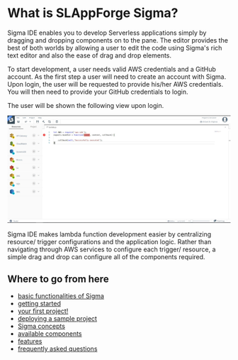 # What is SLAppForge Sigma?

Sigma IDE enables you to develop Serverless applications simply by dragging and
dropping components on to the pane. The editor provides the best of both worlds
by allowing a user to edit the code using Sigma's rich text editor and also
the ease of drag and drop elements.

To start development, a user needs valid AWS credentials and a GitHub account.
As the first step a user will need to create an account with Sigma. Upon login,
the user will be requested to provide his/her AWS credentials. You will then
need to provide your GitHub credentials to login.

The user will be shown the following view upon login.
<p align="center">
  <img width="600" src="./images/guide/sigma_editor_start_view.JPG">
</p>

Sigma IDE makes lambda function development easier by centralizing resource/ trigger
configurations and the application logic. Rather than navigating through AWS services
to configure each trigger/ resource, a simple drag and drop can configure all of the
components required.

## Where to go from here

- [basic functionalities of Sigma](basic_functionalities.md)
- [getting started](getting_started.md)
- [your first project!](first_project.md)
- [deploying a sample project](deploy_sample.md)
- [Sigma concepts](concepts/index.md)
- [available components](components/index.md)
- [features](features/index.md)
- [frequently asked questions](faq.md)
